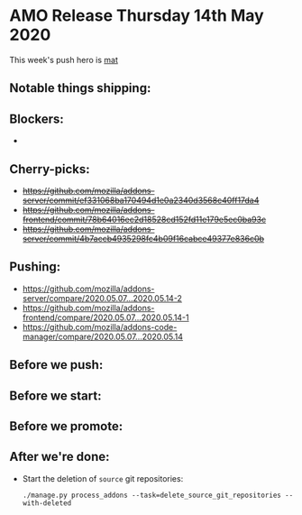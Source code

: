 # AMO Release Thursday 14th May 2020

This week's push hero is [mat](https://github.com/diox)

## Notable things shipping:

## Blockers:

-

## Cherry-picks:

- ~~https://github.com/mozilla/addons-server/commit/ef331068ba170494d1e0a2340d3568c40ff17da4~~
- ~~https://github.com/mozilla/addons-frontend/commit/78b64016ec2d18528cd152fd11e179e5ec0ba93c~~
- ~~https://github.com/mozilla/addons-server/commit/4b7accb4935298fc4b09f16cabce49377e836c0b~~

## Pushing:

- https://github.com/mozilla/addons-server/compare/2020.05.07...2020.05.14-2
- https://github.com/mozilla/addons-frontend/compare/2020.05.07...2020.05.14-1
- https://github.com/mozilla/addons-code-manager/compare/2020.05.07...2020.05.14

## Before we push:

## Before we start:

## Before we promote:

## After we're done:

- Start the deletion of `source` git repositories:

    ```
    ./manage.py process_addons --task=delete_source_git_repositories --with-deleted
    ```
